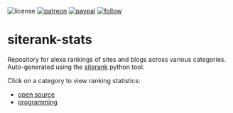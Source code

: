 ![license](https://img.shields.io/github/license/prahladyeri/siterank-stats.svg)
[![patreon](https://img.shields.io/badge/Patreon-brown.svg?logo=patreon)](https://www.patreon.com/prahladyeri)
[![paypal](https://img.shields.io/badge/PayPal-blue.svg?logo=paypal)](https://www.paypal.com/cgi-bin/webscr?cmd=_s-xclick&hosted_button_id=JM8FUXNFUK6EU)
[![follow](https://img.shields.io/twitter/follow/prahladyeri.svg?style=social)](https://twitter.com/prahladyeri)

# siterank-stats
Repository for alexa rankings of sites and blogs across various categories.
Auto-generated using the [siterank](https://github.com/prahladyeri/siterank) python tool.
    
Click on a category to view ranking statistics:
    
- [open source](<md/open source.md>)
- [programming](<md/programming.md>)
